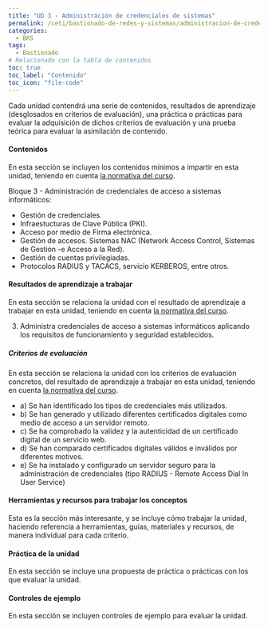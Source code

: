 ```yaml
---
title: "UD 3 - Administración de credenciales de sistemas"
permalink: /ceti/bastionado-de-redes-y-sistemas/administracion-de-credenciales-de-sistemas
categories:
  - BRS
tags:
  - Bastionado
# Relacionado con la tabla de contenidos
toc: true
toc_label: "Contenido"
toc_icon: "file-code"
---
```


Cada unidad contendrá una serie de contenidos, resultados de aprendizaje (desglosados en criterios de evaluación), una práctica o prácticas para evaluar la adquisición de dichos criterios de evaluación y una prueba teórica para evaluar la asimilación de contenido.

#### Contenidos

En esta sección se incluyen los contenidos mínimos a impartir en esta unidad, teniendo en cuenta [la normativa del curso](https://www.boe.es/diario_boe/txt.php?id=BOE-A-2020-4963).

Bloque 3 - Administración de credenciales de acceso a sistemas informáticos:

- Gestión de credenciales.
- Infraestucturas de Clave Pública (PKI).
- Acceso por medio de Firma electrónica.
- Gestión de accesos. Sistemas NAC (Network Access Control, Sistemas de Gestión
  -e Acceso a la Red).
- Gestión de cuentas privilegiadas.
- Protocolos RADIUS y TACACS, servicio KERBEROS, entre otros.

#### Resultados de aprendizaje a trabajar

En esta sección se relaciona la unidad con el resultado de aprendizaje a trabajar en esta unidad, teniendo en cuenta [la normativa del curso](https://www.boe.es/diario_boe/txt.php?id=BOE-A-2020-4963).

3. Administra credenciales de acceso a sistemas informáticos aplicando los requisitos de funcionamiento y seguridad establecidos.

##### Criterios de evaluación

En esta sección se relaciona la unidad con los criterios de evaluación concretos, del resultado de aprendizaje a trabajar en esta unidad, teniendo en cuenta [la normativa del curso](https://www.boe.es/diario_boe/txt.php?id=BOE-A-2020-4963).

- a) Se han identificado los tipos de credenciales más utilizados.
- b) Se han generado y utilizado diferentes certificados digitales como medio de acceso a un servidor remoto.
- c) Se ha comprobado la validez y la autenticidad de un certificado digital de un servicio web.
- d) Se han comparado certificados digitales válidos e inválidos por diferentes motivos.
- e) Se ha instalado y configurado un servidor seguro para la administración de credenciales (tipo RADIUS - Remote Access Dial In User Service)

#### Herramientas y recursos para trabajar los conceptos

Esta es la sección más interesante, y se incluye cómo trabajar la unidad, haciendo referencia a herramientas, guías, materiales y recursos, de manera individual para cada criterio.

#### Práctica de la unidad

En esta sección se incluye una propuesta de práctica o prácticas con los que evaluar la unidad.

#### Controles de ejemplo

En esta sección se incluyen controles de ejemplo para evaluar la unidad.
